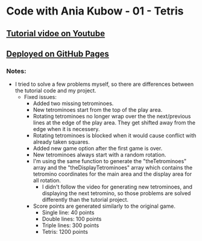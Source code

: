 # Code with Ania Kubow - 01 - Tetris

## [Tutorial vidoe on Youtube](https://www.youtube.com/watch?v=w1JJfK09ujQ)

## [Deployed on GitHub Pages](https://arpadgbondor.github.io/Code_with_Ania_Kubow-01-Tetris/)

### Notes:

- I tried to solve a few problems myself, so there are differences between the tutorial code and my project.
  - Fixed issues:
    - Added two missing tetrominoes.
    - New tetrominoes start from the top of the play area.
    - Rotating tetrominoes no longer wrap over the the next/previous lines at the edge of the play area. They get shifted away from the edge when it is necessery.
    - Rotating tetrominoes is blocked when it would cause conflict with already taken squares.
    - Added new game option after the first game is over.
    - New tetrominoes always start with a random rotation.
    - I'm using the same function to generate the "theTetrominoes" array and the "theDisplayTetrominoes" array which contains the tetromino coordinates for the main area and the display area for all rotation.
      - I didn't follow the video for generating new tetrominoes, and displaying the next tetromino, so those problems are solved differently than the tutorial project.
    - Score points are generated similarly to the original game.
      - Single line: 40 points
      - Double lines: 100 points
      - Triple lines: 300 points
      - Tetris: 1200 points
